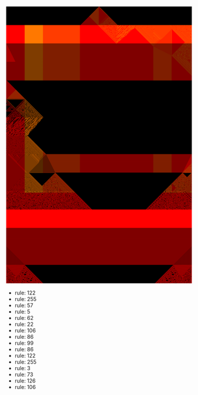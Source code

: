 ![photo](./output.png) 
 * rule: 122
* rule: 255
* rule: 57
* rule: 5
* rule: 62
* rule: 22
* rule: 106
* rule: 86
* rule: 99
* rule: 86
* rule: 122
* rule: 255
* rule: 3
* rule: 73
* rule: 126
* rule: 106
